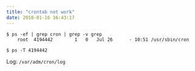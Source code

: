 ```yaml
---
title: "crontab not work"
date: 2018-01-16 16:43:17
---
```


```
$ ps -ef | grep cron | grep -v grep
    root  4194442        1   0   Jul 26      - 10:51 /usr/sbin/cron

$ ps -T 4194442
```

Log:
`/var/adm/cron/log`


